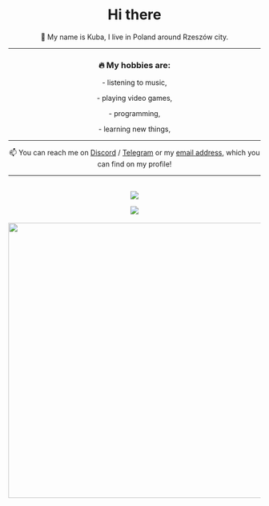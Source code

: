 <h1 align="center">Hi there</h1> 
<p align="center">👋 My name is Kuba, I live in Poland around Rzeszów city. </p>
<hr>
<h3 align="center">🔥 My hobbies are: </h3>

<div align="center">
		<p>- listening to music,</p> 
		<p>- playing video games,</p> 
		<p>- programming,</p> 
		<p>- learning new things,</p> 
</div>
<hr>
<p align="center">📫 You can reach me on <a target="_blank" href="https://discord.com/users/483339397144772608">Discord</a> / <a target="_blank" href="https://t.me/rederek64">Telegram</a> or my <a target="_blank" href="mailto:rederek64@gmail.com">email address</a>, which you can find on my profile!</p>
<hr>


<!--lang icons-->
<p align="center">
	<br>
  <a href="https://skillicons.dev">
    <img src="https://skillicons.dev/icons?i=nodejs,js,ts,html,css,discordjs,vscode&theme=dark&perline=9" />
  </a>
</p>

<!--profile rating-->
<div align="center">
	<img src="https://github-readme-stats.vercel.app/api?username=rederek64&show_icons=true&theme=cobalt">
</div>

<!--languages used-->
<div align="center">
	<br>
	<img width="550px" align="center" src="https://wakatime.com/share/@7ddd9c07-3d30-4314-8234-841dff26e5ee/5c90db74-438f-4597-9f50-1e4c8ff4b2d3.svg">
	<br>
</div>

